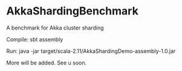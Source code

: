 # AkkaShardingBenchmark
A benchmark for Akka cluster sharding

Compile: sbt assembly

Run: java -jar target/scala-2.11/AkkaShardingDemo-assembly-1.0.jar

More will be added. See u soon.

